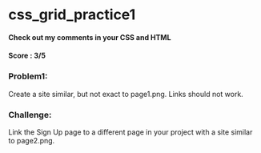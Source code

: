 # css_grid_practice1
#### Check out my comments in your CSS and HTML
#### Score : 3/5
### Problem1:
Create a site similar, but not exact to page1.png. Links should not work.

### Challenge:
Link the Sign Up page to a different page in your project with a site similar to page2.png.
